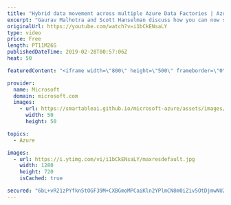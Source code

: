 ```yaml
---
title: "Hybrid data movement across multiple Azure Data Factories | Azure Friday"
excerpt: "Gaurav Malhotra and Scott Hanselman discuss how you can now share a self-hosted Integration Runtime (IR) across multiple data factories and consolidate on a single, highly available, multi-node (up to 4 nodes) self-hosted IR infrastructure. Doing so removes the need for separate, self-hosted IRs per"
originalUrl: https://youtube.com/watch?v=i1bCkENsaLY
type: video
price: Free
length: PT11M26S
publishedDateTime: 2019-02-28T00:57:06Z
heat: 50

featuredContent: "<iframe width=\"800\" height=\"500\" frameborder=\"0\" src=\"https://www.youtube.com/embed/i1bCkENsaLY\" allow=\"accelerometer; autoplay; encrypted-media; gyroscope; picture-in-picture\" allowfullscreen></iframe>"

provider:
  name: Microsoft
  domain: microsoft.com
  images:
    - url: https://smartableai.github.io/microsoft-azure/assets/images/organizations/microsoft.com-50x50.jpg
      width: 50
      height: 50

topics:
  - Azure

images:
  - url: https://i.ytimg.com/vi/i1bCkENsaLY/maxresdefault.jpg
    width: 1280
    height: 720
    isCached: true

secured: "6bL+vR21zPYfkn5tOGF39M+CXBGmoMPCaiKln2YPlmCN8m0iZiv5OtDjmwNU2fRaucZGWmKUzt+ZPXolrpPZMxrEcHvB1v64kvbVMm+g+XcrzUW1h9gO0i1VaAK5CcyCG1KFrpOmWlXmS0itBuAWtHJyVUZNybtc6pjaYAZv4C0DhSw+o8i+81kHwXOM9YJ1TB7EvrcX+cGR1ZrUBEkTeZNNej5juSoTePnkexvlR6cX6bkUuzqMGnrACJvQvR1wiIriW+Ln2SdIC2DrAPU7dlXBF3iUzQWZL51X0YCG4XPJY2/fSntrnqx+yx5rsmhuBoVZNZdlTm9l56QrgkG6Nk4Q/cuUVIqLnoVdfoHlsf6etOEdpPFZ8bvfVSoPX9gw51ZAul91QPApoTP1ybzfVDQd24/3/6S2I0ceA7fuIXg=;NWkAiHUQulKAuW76Mxvm1g=="
---
```


